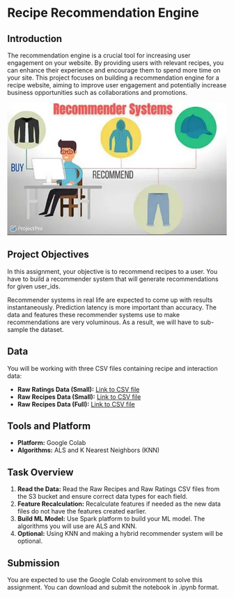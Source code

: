 # Recipe Recommendation Engine 

## Introduction
The recommendation engine is a crucial tool for increasing user engagement on your website. By providing users with relevant recipes, you can enhance their experience and encourage them to spend more time on your site. This project focuses on building a recommendation engine for a recipe website, aiming to improve user engagement and potentially increase business opportunities such as collaborations and promotions.

![image](recommender.jpg)

## Project Objectives
In this assignment, your objective is to recommend recipes to a user. You have to build a recommender system that will generate recommendations for given user_ids.

Recommender systems in real life are expected to come up with results instantaneously. Prediction latency is more important than accuracy. The data and features these recommender systems use to make recommendations are very voluminous. As a result, we will have to sub-sample the dataset.

## Data
You will be working with three CSV files containing recipe and interaction data:

- **Raw Ratings Data (Small):** [Link to CSV file](https://raw-recipes-clean-upgrad.s3.amazonaws.com/raw_ratings_small.csv)
- **Raw Recipes Data (Small):** [Link to CSV file](https://raw-recipes-clean-upgrad.s3.amazonaws.com/raw_recipies_small.csv)
- **Raw Recipes Data (Full):** [Link to CSV file](https://raw-recipes-clean-upgrad.s3.amazonaws.com/RAW_recipes_cleaned.csv)

## Tools and Platform
- **Platform:** Google Colab
- **Algorithms:** ALS and K Nearest Neighbors (KNN)

## Task Overview
1. **Read the Data:** Read the Raw Recipes and Raw Ratings CSV files from the S3 bucket and ensure correct data types for each field.
2. **Feature Recalculation:** Recalculate features if needed as the new data files do not have the features created earlier.
3. **Build ML Model:** Use Spark platform to build your ML model. The algorithms you will use are ALS and KNN.
4. **Optional:** Using KNN and making a hybrid recommender system will be optional.

## Submission
You are expected to use the Google Colab environment to solve this assignment. You can download and submit the notebook in .ipynb format.
